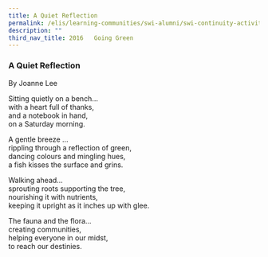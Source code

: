 ```yaml
---
title: A Quiet Reflection
permalink: /elis/learning-communities/swi-alumni/swi-continuity-activities/a-quiet-reflection/
description: ""
third_nav_title: 2016   Going Green
---
```

### A Quiet Reflection

By Joanne Lee

Sitting quietly on a bench…   <br>
with a heart full of thanks,   <br>
and a notebook in hand,   <br>
on a Saturday morning.     
  
A gentle breeze …   <br>
rippling through a reflection of green,   <br>
dancing colours and mingling hues,   <br>
a fish kisses the surface and grins.       
  
Walking ahead…   <br>
sprouting roots supporting the tree,   <br>
nourishing it with nutrients,   <br>
keeping it upright as it inches up with glee.     
  
The fauna and the flora…   <br>
creating communities,   <br>
helping everyone in our midst,   <br>
to reach our destinies.